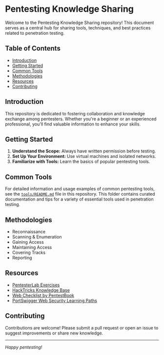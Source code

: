 # Pentesting Knowledge Sharing

Welcome to the Pentesting Knowledge Sharing repository! This document serves as a central hub for sharing tools, techniques, and best practices related to penetration testing.

## Table of Contents

- [Introduction](#introduction)
- [Getting Started](#getting-started)
- [Common Tools](#common-tools)
- [Methodologies](#methodologies)
- [Resources](#resources)
- [Contributing](#contributing)

## Introduction

This repository is dedicated to fostering collaboration and knowledge exchange among pentesters. Whether you're a beginner or an experienced professional, you'll find valuable information to enhance your skills.

## Getting Started

1. **Understand the Scope:** Always have written permission before testing.
2. **Set Up Your Environment:** Use virtual machines and isolated networks.
3. **Familiarize with Tools:** Learn the basics of popular pentesting tools.

## Common Tools

For detailed information and usage examples of common pentesting tools, see the [`tools/README.md`](tools/README.md) file in this repository. This folder contains curated documentation and tips for a variety of essential tools used in penetration testing.

## Methodologies

- Reconnaissance
- Scanning & Enumeration
- Gaining Access
- Maintaining Access
- Covering Tracks
- Reporting

## Resources

- [PentesterLab Exercises](https://pentesterlab.com/exercises)
- [HackTricks Knowledge Base](https://book.hacktricks.wiki/en/index.html)
- [Web Checklist by PentestBook](https://pentestbook.six2dez.com/others/web-checklist)
- [PortSwigger Web Security Learning Paths](https://portswigger.net/web-security/learning-paths)

## Contributing

Contributions are welcome! Please submit a pull request or open an issue to suggest improvements or share new knowledge.

---

*Happy pentesting!*
